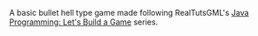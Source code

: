 A basic bullet hell type game made following RealTutsGML's [Java Programming: Let's Build a Game](https://www.youtube.com/watch?v=1gir2R7G9ws) series.

